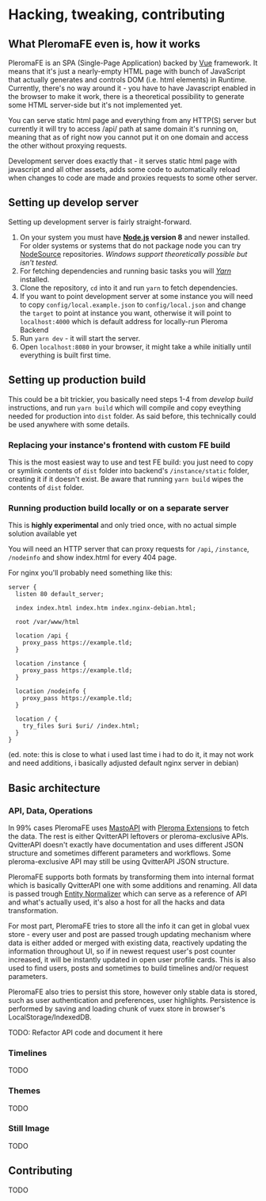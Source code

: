 # Hacking, tweaking, contributing

## What PleromaFE even is, how it works

PleromaFE is an SPA (Single-Page Application) backed by [Vue](https://vuejs.org/) framework. It means that it's just a nearly-empty HTML page with bunch of JavaScript that actually generates and controls DOM (i.e. html elements) in Runtime. Currently, there's no way around it - you have to have Javascript enabled in the browser to make it work, there is a theoretical possibility to generate some HTML server-side but it's not implemented yet.

You can serve static html page and everything from any HTTP(S) server but currently it will try to access /api/ path at same domain it's running on, meaning that as of right now you cannot put it on one domain and access the other without proxying requests.

Development server does exactly that - it serves static html page with javascript and all other assets, adds some code to automatically reload when changes to code are made and proxies requests to some other server.

## Setting up develop server

Setting up development server is fairly straight-forward.

1. On your system you must have **[Node.js](https://nodejs.org/) version 8** and newer installed. For older systems or systems that do not package node you can try [NodeSource](https://github.com/nodesource/distributions) repositories. *Windows support theoretically possible but isn't tested.*
2. For fetching dependencies and running basic tasks you will *[Yarn](https://yarnpkg.com/)* installed.
3. Clone the repository, `cd` into it and run `yarn` to fetch dependencies.
4. If you want to point development server at some instance you will need to copy `config/local.example.json` to `config/local.json` and change the `target` to point at instance you want, otherwise it will point to `localhost:4000` which is default address for locally-run Pleroma Backend
5. Run `yarn dev` - it will start the server.
6. Open `localhost:8080` in your browser, it might take a while initially until everything is built first time.

## Setting up production build

This could be a bit trickier, you basically need steps 1-4 from *develop build* instructions, and run `yarn build` which will compile and copy eveything needed for production into `dist` folder. As said before, this technically could be used anywhere with some details.

### Replacing your instance's frontend with custom FE build

This is the most easiest way to use and test FE build: you just need to copy or symlink contents of `dist` folder into backend's `/instance/static` folder, creating it if it doesn't exist. Be aware that running `yarn build` wipes the contents of `dist` folder.

### Running production build locally or on a separate server

This is **highly experimental** and only tried once, with no actual simple solution available yet

You will need an HTTP server that can proxy requests for `/api`, `/instance`, `/nodeinfo` and show index.html for every 404 page.

For nginx you'll probably need something like this:

```nginx
server {
  listen 80 default_server;

  index index.html index.htm index.nginx-debian.html;

  root /var/www/html

  location /api {
    proxy_pass https://example.tld;
  }

  location /instance {
    proxy_pass https://example.tld;
  }

  location /nodeinfo {
    proxy_pass https://example.tld;
  }

  location / {
    try_files $uri $uri/ /index.html;
  }
}
```

(ed. note: this is close to what i used last time i had to do it, it may not work and need additions, i basically adjusted default nginx server in debian)

## Basic architecture

### API, Data, Operations

In 99% cases PleromaFE uses [MastoAPI](https://docs.joinmastodon.org/api/) with [Pleroma Extensions](https://docs-develop.pleroma.social/differences_in_mastoapi_responses.html) to fetch the data. The rest is either QvitterAPI leftovers or pleroma-exclusive APIs. QvitterAPI doesn't exactly have documentation and uses different JSON structure and sometimes different parameters and workflows. Some pleroma-exclusive API may still be using QvitterAPI JSON structure.

PleromaFE supports both formats by transforming them into internal format which is basically QvitterAPI one with some additions and renaming. All data is passed trough [Entity Normalizer](/src/services/entity_normalizer/entity_normalizer.service.js) which can serve as a reference of API and what's actually used, it's also a host for all the hacks and data transformation.

For most part, PleromaFE tries to store all the info it can get in global vuex store - every user and post are passed trough updating mechanism where data is either added or merged with existing data, reactively updating the information throughout UI, so if in newest request user's post counter increased, it will be instantly updated in open user profile cards. This is also used to find users, posts and sometimes to build timelines and/or request parameters.

PleromaFE also tries to persist this store, however only stable data is stored, such as user authentication and preferences, user highlights. Persistence is performed by saving and loading chunk of vuex store in browser's LocalStorage/IndexedDB.

TODO: Refactor API code and document it here

### Timelines

TODO

### Themes

TODO

### Still Image

TODO

## Contributing

TODO
